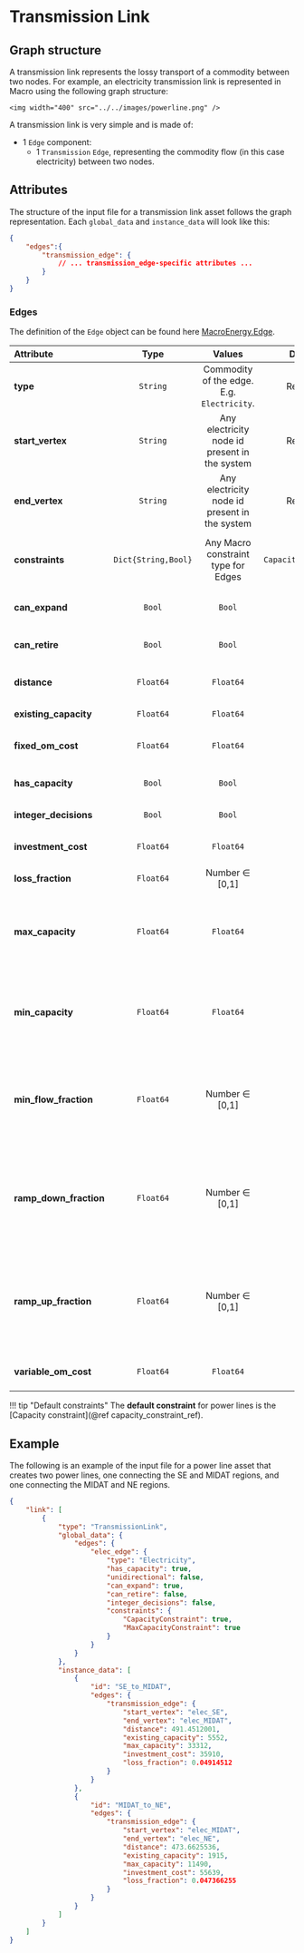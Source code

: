 # Transmission Link

## Graph structure
A transmission link represents the lossy transport of a commodity between two nodes. For example, an electricity transmission link is represented in Macro using the following graph structure:

```@raw html
<img width="400" src="../../images/powerline.png" />
```

A transmission link is very simple and is made of:

- 1 `Edge` component:
    - 1 `Transmission` `Edge`, representing the commodity flow (in this case electricity) between two nodes.
            
## Attributes
The structure of the input file for a transmission link asset follows the graph representation. Each `global_data` and `instance_data` will look like this:

```json
{
    "edges":{
        "transmission_edge": {
            // ... transmission_edge-specific attributes ...
        }
    }
}
```

### Edges
The definition of the `Edge` object can be found here [MacroEnergy.Edge](@ref).

| **Attribute** | **Type** | **Values** | **Default** | **Description** |
|:--------------| :------: |:------: | :------: |:-------|
| **type** | `String` | Commodity of the edge. E.g. `Electricity`. | Required | Commodity flowing through the edge. |
| **start_vertex** | `String` | Any electricity node id present in the system | Required | ID of the starting vertex of the edge. The node must be present in the `nodes.json` file. E.g. "elec\_node\_1". |
| **end_vertex** | `String` | Any electricity node id present in the system | Required | ID of the ending vertex of the edge. The node must be present in the `nodes.json` file. E.g. "elec\_node\_2". |
| **constraints** | `Dict{String,Bool}` | Any Macro constraint type for Edges | `CapacityConstraint` | List of constraints applied to the edge. E.g. `{"CapacityConstraint": true}`. |
| **can_expand** | `Bool` | `Bool` | `false` | Whether the edge is eligible for capacity expansion. |
| **can_retire** | `Bool` | `Bool` | `false` | Whether the edge is eligible for capacity retirement. |
| **distance** | `Float64` | `Float64` | `0.0` | Distance between the start and end vertex of the edge. |
| **existing_capacity** | `Float64` | `Float64` | `0.0` | Existing capacity of the edge in MW. |
| **fixed\_om\_cost** | `Float64` | `Float64` | `0.0` | Fixed operations and maintenance cost (USD/MW-year). |
| **has\_capacity** | `Bool` | `Bool` | `false` | Whether capacity variables are created for the edge. |
| **integer\_decisions** | `Bool` | `Bool` | `false` | Whether capacity variables are integers. |
| **investment\_cost** | `Float64` | `Float64` | `0.0` | Annualized capacity investment cost (USD/MW-year) |
| **loss\_fraction** | `Float64` | Number $\in$ [0,1] | `0.0` | Fraction of transmission loss. |
| **max\_capacity** | `Float64` | `Float64` | `Inf` | Maximum allowed capacity of the edge (MW). **Note: add the `MaxCapacityConstraint` to the constraints dictionary to activate this constraint**. |
| **min\_capacity** | `Float64` | `Float64` | `0.0` | Minimum allowed capacity of the edge (MW). **Note: add the `MinCapacityConstraint` to the constraints dictionary to activate this constraint**. |
| **min\_flow\_fraction** | `Float64` | Number $\in$ [0,1] | `0.0` | Minimum flow of the edge as a fraction of the total capacity. **Note: add the `MinFlowConstraint` to the constraints dictionary to activate this constraint**. |
| **ramp\_down\_fraction** | `Float64` | Number $\in$ [0,1] | `1.0` | Maximum decrease in flow between two time steps, reported as a fraction of the capacity. **Note: add the `RampingLimitConstraint` to the constraints dictionary to activate this constraint**. |
| **ramp\_up\_fraction** | `Float64` | Number $\in$ [0,1] | `1.0` | Maximum increase in flow between two time steps, reported as a fraction of the capacity. **Note: add the `RampingLimitConstraint` to the constraints dictionary to activate this constraint**. |
| **variable\_om\_cost** | `Float64` | `Float64` | `0.0` | Variable operation and maintenance cost (USD/MWh). |

!!! tip "Default constraints"
    The **default constraint** for power lines is the [Capacity constraint](@ref capacity_constraint_ref). 

## Example
The following is an example of the input file for a power line asset that creates two power lines, one connecting the SE and MIDAT regions, and one connecting the MIDAT and NE regions.

```json
{
    "link": [
        {
            "type": "TransmissionLink",
            "global_data": {
                "edges": {
                    "elec_edge": {
                        "type": "Electricity",
                        "has_capacity": true,
                        "unidirectional": false,
                        "can_expand": true,
                        "can_retire": false,
                        "integer_decisions": false,
                        "constraints": {
                            "CapacityConstraint": true,
                            "MaxCapacityConstraint": true
                        }
                    }
                }
            },
            "instance_data": [
                {
                    "id": "SE_to_MIDAT",
                    "edges": {
                        "transmission_edge": {
                            "start_vertex": "elec_SE",
                            "end_vertex": "elec_MIDAT",
                            "distance": 491.4512001,
                            "existing_capacity": 5552,
                            "max_capacity": 33312,
                            "investment_cost": 35910,
                            "loss_fraction": 0.04914512
                        }
                    }
                },
                {
                    "id": "MIDAT_to_NE",
                    "edges": {
                        "transmission_edge": {
                            "start_vertex": "elec_MIDAT",
                            "end_vertex": "elec_NE",
                            "distance": 473.6625536,
                            "existing_capacity": 1915,
                            "max_capacity": 11490,
                            "investment_cost": 55639,
                            "loss_fraction": 0.047366255
                        }
                    }
                }
            ]
        }
    ]
}
```
